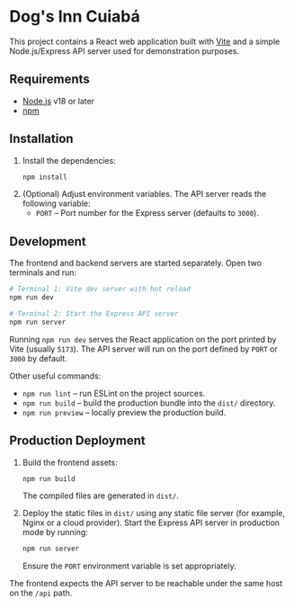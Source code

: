 # Dog's Inn Cuiabá

This project contains a React web application built with [Vite](https://vitejs.dev/) and a simple Node.js/Express API server used for demonstration purposes.

## Requirements

- [Node.js](https://nodejs.org/) v18 or later
- [npm](https://www.npmjs.com/)

## Installation

1. Install the dependencies:
   ```bash
   npm install
   ```
2. (Optional) Adjust environment variables. The API server reads the following variable:
   - `PORT` – Port number for the Express server (defaults to `3000`).

## Development

The frontend and backend servers are started separately. Open two terminals and run:

```bash
# Terminal 1: Vite dev server with hot reload
npm run dev

# Terminal 2: Start the Express API server
npm run server
```

Running `npm run dev` serves the React application on the port printed by Vite (usually `5173`). The API server will run on the port defined by `PORT` or `3000` by default.

Other useful commands:

- `npm run lint` – run ESLint on the project sources.
- `npm run build` – build the production bundle into the `dist/` directory.
- `npm run preview` – locally preview the production build.

## Production Deployment

1. Build the frontend assets:
   ```bash
   npm run build
   ```
   The compiled files are generated in `dist/`.

2. Deploy the static files in `dist/` using any static file server (for example, Nginx or a cloud provider). Start the Express API server in production mode by running:
   ```bash
   npm run server
   ```
   Ensure the `PORT` environment variable is set appropriately.

The frontend expects the API server to be reachable under the same host on the `/api` path.

